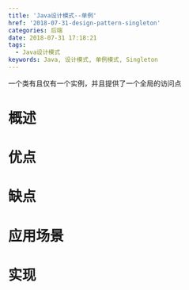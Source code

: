 ```yaml
---
title: 'Java设计模式--单例'
href: '2018-07-31-design-pattern-singleton'
categories: 后端
date: 2018-07-31 17:18:21
tags:
  - Java设计模式
keywords: Java, 设计模式, 单例模式, Singleton
---
```

一个类有且仅有一个实例，并且提供了一个全局的访问点
<!--more-->
# 概述

# 优点

# 缺点

# 应用场景

# 实现


